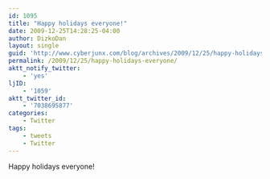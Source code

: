 ```yaml
---
id: 1095
title: "Happy holidays everyone!"
date: 2009-12-25T14:28:25-04:00
author: DizkoDan
layout: single
guid: 'http://www.cyberjunx.com/blog/archives/2009/12/25/happy-holidays-everyone/'
permalink: /2009/12/25/happy-holidays-everyone/
aktt_notify_twitter:
    - 'yes'
ljID:
    - '1059'
aktt_twitter_id:
    - '7038695877'
categories:
    - Twitter
tags:
    - tweets
    - Twitter
---
```


Happy holidays everyone!